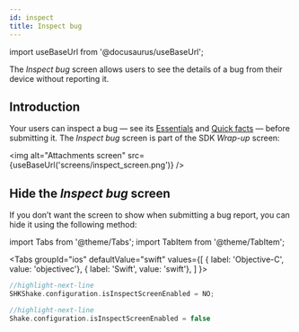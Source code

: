 ```yaml
---
id: inspect
title: Inspect bug
---
```

import useBaseUrl from '@docusaurus/useBaseUrl';

The *Inspect bug* screen allows users to see the details of a bug from their device without reporting it.

## Introduction
Your users can inspect a bug — see its [Essentials](/ios/essentials.md) and [Quick facts](ios/quick-facts.md) — before submitting it. The *Inspect bug* screen is part of the SDK *Wrap-up* screen:

<img
  alt="Attachments screen"
  src={useBaseUrl('screens/inspect_screen.png')}
/>


## Hide the *Inspect bug* screen
If you don’t want the screen to show when submitting a bug report, you can hide it using the following method:

import Tabs from '@theme/Tabs';
import TabItem from '@theme/TabItem';


<Tabs
  groupId="ios"
  defaultValue="swift"
  values={[
    { label: 'Objective-C', value: 'objectivec'},
    { label: 'Swift', value: 'swift'},
  ]
}>

<TabItem value="objectivec">

```objectivec title="AppDelegate.m"
//highlight-next-line
SHKShake.configuration.isInspectScreenEnabled = NO;
```

</TabItem>

<TabItem value="swift">

```swift title="AppDelegate.swift"
//highlight-next-line
Shake.configuration.isInspectScreenEnabled = false
```

</TabItem>
</Tabs>
